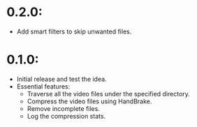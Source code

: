 # 0.2.0:

- Add smart filters to skip unwanted files.

# 0.1.0:

- Initial release and test the idea.
- Essential features:
    - Traverse all the video files under the specified directory.
    - Compress the video files using HandBrake.
    - Remove incomplete files.
    - Log the compression stats.
